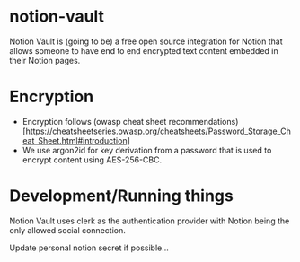 # notion-vault

Notion Vault is (going to be) a free open source integration for Notion that allows someone to have end to end encrypted
text content embedded in their Notion pages.

# Encryption

* Encryption follows (owasp cheat sheet recommendations)[https://cheatsheetseries.owasp.org/cheatsheets/Password_Storage_Cheat_Sheet.html#introduction]
* We use argon2id for key derivation from a password that is used to encrypt content using AES-256-CBC.

# Development/Running things

Notion Vault uses clerk as the authentication provider with Notion being the 
only allowed social connection.



Update personal notion secret if possible...

